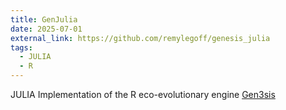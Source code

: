 ```yaml
---
title: GenJulia
date: 2025-07-01
external_link: https://github.com/remylegoff/genesis_julia
tags: 
  - JULIA
  - R
---
```


JULIA Implementation of the R eco-evolutionary engine [Gen3sis](https://github.com/project-gen3sis)
<!--more-->

